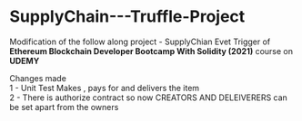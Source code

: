 # SupplyChain---Truffle-Project 

Modification of the follow along project - SupplyChian Evet Trigger of **Ethereum Blockchain Developer Bootcamp With Solidity (2021)** course on **UDEMY** 

Changes made  
1 - Unit Test Makes , pays for and delivers the item  
2 - There is authorize contract so now CREATORS AND DELEIVERERS can be set apart from the owners 


